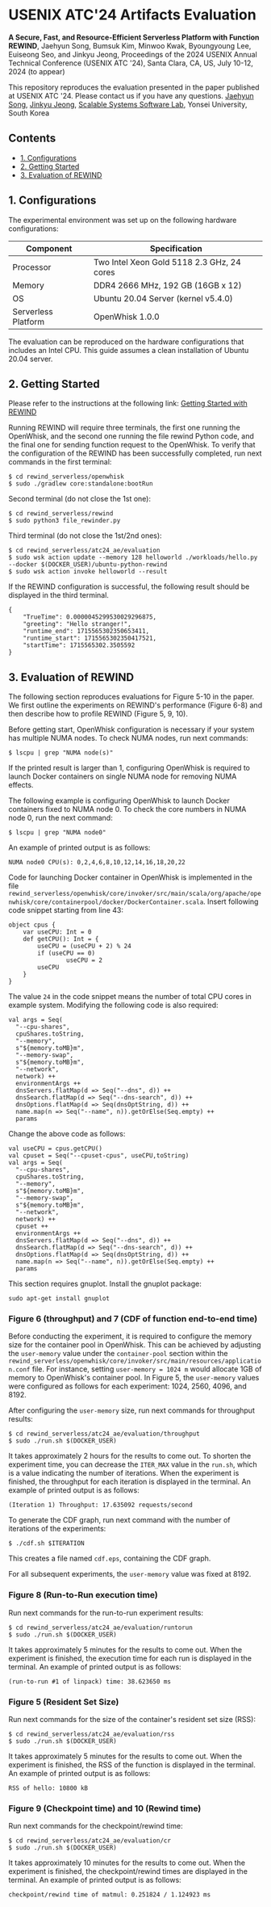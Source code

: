 
# USENIX ATC'24 Artifacts Evaluation

**A Secure, Fast, and Resource-Efficient Serverless Platform with Function REWIND**, Jaehyun Song, Bumsuk Kim, Minwoo Kwak, Byoungyoung Lee, Euiseong Seo, and Jinkyu Jeong, Proceedings of the 2024 USENIX Annual Technical Conference (USENIX ATC '24), Santa Clara, CA, US, July 10-12, 2024 (to appear)

This repository reproduces the evaluation presented in the paper published at USENIX ATC '24.
Please contact us if you have any questions.
[Jaehyun Song](mailto:jaehyun.song@csi.skku.edu), [Jinkyu Jeong](mailto:jinkyu@yonsei.ac.kr), [Scalable Systems Software Lab](https://cslab.yonsei.ac.kr), Yonsei University, South Korea

## Contents
- [1. Configurations](#1-configurations)
- [2. Getting Started](#2-getting-started)
- [3. Evaluation of REWIND](#3-evaluation-of-rewind)

## 1. Configurations

The experimental environment was set up on the following hardware configurations:

| **Component**       | **Specification**
|---------------------|--------------------------------------------|
| Processor           | Two Intel Xeon Gold 5118 2.3 GHz, 24 cores |
| Memory              | DDR4 2666 MHz, 192 GB (16GB x 12)          |
| OS                  | Ubuntu 20.04 Server (kernel v5.4.0)        |
| Serverless Platform | OpenWhisk 1.0.0                            |

The evaluation can be reproduced on the hardware configurations that includes an Intel CPU.
This guide assumes a clean installation of Ubuntu 20.04 server.

## 2. Getting Started
Please refer to the instructions at the following link:
[Getting Started with REWIND](https://github.com/s3yonsei/rewind_serverless/tree/main?tab=readme-ov-file#2-getting-started)

Running REWIND will require three terminals, the first one running the OpenWhisk, and the second one running the file rewind Python code, and the final one for sending function request to the OpenWhisk.
To verify that the configuration of the REWIND has been successfully completed, run next commands in the first terminal:
```
$ cd rewind_serverless/openwhisk
$ sudo ./gradlew core:standalone:bootRun
```

Second terminal (do not close the 1st one):
```
$ cd rewind_serverless/rewind
$ sudo python3 file_rewinder.py
```

Third terminal (do not close the 1st/2nd ones):
```
$ cd rewind_serverless/atc24_ae/evaluation
$ sudo wsk action update --memory 128 helloworld ./workloads/hello.py --docker $(DOCKER_USER)/ubuntu-python-rewind
$ sudo wsk action invoke helloworld --result
```

If the REWIND configuration is successful, the following result should be displayed in the third terminal.
```
{
    "TrueTime": 0.0000045299530029296875,
    "greeting": "Hello stranger!",
    "runtime_end": 1715565302350653411,
    "runtime_start": 1715565302350417521,
    "startTime": 1715565302.3505592
}
```

## 3. Evaluation of REWIND

The following section reproduces evaluations for Figure 5-10 in the paper.
We first outline the experiments on REWIND's performance (Figure 6-8) and then describe how to profile REWIND (Figure 5, 9, 10).

Before getting start, OpenWhisk configuration is necessary if your system has multiple NUMA nodes.
To check NUMA nodes, run next commands:
```
$ lscpu | grep "NUMA node(s)"
```
If the printed result is larger than 1, configuring OpenWhisk is required to launch Docker containers on single NUMA node for removing NUMA effects.

The following example is configuring OpenWhisk to launch Docker containers fixed to NUMA node 0.
To check the core numbers in NUMA node 0, run the next command:
```
$ lscpu | grep "NUMA node0"
```

An example of printed output is as follows:
```
NUMA node0 CPU(s): 0,2,4,6,8,10,12,14,16,18,20,22
```

Code for launching Docker container in OpenWhisk is implemented in the file `rewind_serverless/openwhisk/core/invoker/src/main/scala/org/apache/openwhisk/core/containerpool/docker/DockerContainer.scala`.
Insert following code snippet starting from line 43:
```
object cpus {
    var useCPU: Int = 0
    def getCPU(): Int = {
        useCPU = (useCPU + 2) % 24
        if (useCPU == 0)
                useCPU = 2
        useCPU
    }
}
```
The value `24` in the code snippet means the number of total CPU cores in example system.
Modifying the following code is also required:
```
val args = Seq(
  "--cpu-shares",
  cpuShares.toString,
  "--memory",
  s"${memory.toMB}m",
  "--memory-swap",
  s"${memory.toMB}m",
  "--network",
  network) ++
  environmentArgs ++
  dnsServers.flatMap(d => Seq("--dns", d)) ++
  dnsSearch.flatMap(d => Seq("--dns-search", d)) ++
  dnsOptions.flatMap(d => Seq(dnsOptString, d)) ++
  name.map(n => Seq("--name", n)).getOrElse(Seq.empty) ++
  params
```
Change the above code as follows:
```
val useCPU = cpus.getCPU()
val cpuset = Seq("--cpuset-cpus", useCPU,toString)
val args = Seq(
  "--cpu-shares",
  cpuShares.toString,
  "--memory",
  s"${memory.toMB}m",
  "--memory-swap",
  s"${memory.toMB}m",
  "--network",
  network) ++
  cpuset ++
  environmentArgs ++
  dnsServers.flatMap(d => Seq("--dns", d)) ++
  dnsSearch.flatMap(d => Seq("--dns-search", d)) ++
  dnsOptions.flatMap(d => Seq(dnsOptString, d)) ++
  name.map(n => Seq("--name", n)).getOrElse(Seq.empty) ++
  params
```

This section requires gnuplot.
Install the gnuplot package:
```
sudo apt-get install gnuplot
```

### Figure 6 (throughput) and 7 (CDF of function end-to-end time)
Before conducting the experiment, it is required to configure the memory size for the container pool in OpenWhisk.
This can be achieved by adjusting the `user-memory` value under the `container-pool` section within the `rewind_serverless/openwhisk/core/invoker/src/main/resources/application.conf` file.
For instance, setting `user-memory = 1024 m` would allocate 1GB of memory to OpenWhisk's container pool.
In Figure 5, the `user-memory` values were configured as follows for each experiment: 1024, 2560, 4096, and 8192.

After configuring the `user-memory` size, run next commands for throughput results:
```
$ cd rewind_serverless/atc24_ae/evaluation/throughput
$ sudo ./run.sh $(DOCKER_USER)
```
It takes approximately 2 hours for the results to come out.
To shorten the experiment time, you can decrease the `ITER_MAX` value in the `run.sh`, which is a value indicating the number of iterations.
When the experiment is finished, the throughput for each iteration is displayed in the terminal.
An example of printed output is as follows:
```
(Iteration 1) Throughput: 17.635092 requests/second
```

To generate the CDF graph, run next command with the number of iterations of the experiments:
```
$ ./cdf.sh $ITERATION
```
This creates a file named `cdf.eps`, containing the CDF graph.

For all subsequent experiments, the `user-memory` value was fixed at 8192.

### Figure 8 (Run-to-Run execution time)

Run next commands for the run-to-run experiment results:
```
$ cd rewind_serverless/atc24_ae/evaluation/runtorun
$ sudo ./run.sh $(DOCKER_USER)
```
It takes approximately 5 minutes for the results to come out.
When the experiment is finished, the execution time for each run is displayed in the terminal.
An example of printed output is as follows:
```
(run-to-run #1 of linpack) time: 38.623650 ms
```


### Figure 5 (Resident Set Size)

Run next commands for the size of the container's resident set size (RSS):
```
$ cd rewind_serverless/atc24_ae/evaluation/rss
$ sudo ./run.sh $(DOCKER_USER)
```
It takes approximately 5 minutes for the results to come out.
When the experiment is finished, the RSS of the function is displayed in the terminal.
An example of printed output is as follows:
```
RSS of hello: 10800 kB
```

### Figure 9 (Checkpoint time) and 10 (Rewind time)

Run next commands for the checkpoint/rewind time:
```
$ cd rewind_serverless/atc24_ae/evaluation/cr
$ sudo ./run.sh $(DOCKER_USER)
```
It takes approximately 10 minutes for the results to come out.
When the experiment is finished, the checkpoint/rewind times are displayed in the terminal.
An example of printed output is as follows:
```
checkpoint/rewind time of matmul: 0.251824 / 1.124923 ms
```

